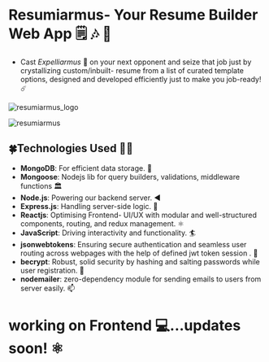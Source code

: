 # Resumiarmus- Your Resume Builder Web App 🗒️ 🎶 📄
- Cast *Expelliarmus* 🌟 on your next opponent and seize that job just by crystallizing custom/inbuilt- resume from a list of 
curated template options, designed and developed efficiently just to make you job-ready! ☄️

![resumiarmus_logo](https://github.com/Nkovaturient/Resumiarmus-Your-Resume-Builder-Web-App/assets/127786136/56befdd1-4859-417f-9ba4-dbac6f7d12ca)

![resumiarmus](https://github.com/Nkovaturient/Resumiarmus-Your-Resume-Builder/assets/127786136/31fb1212-5c22-4dec-abc5-0068fa32e8b1)


## 🍀Technologies Used 🧑‍💻

- **MongoDB**: For efficient data storage. 🏪
- **Mongoose**: Nodejs lib for query builders, validations, middleware functions 🏛️
- **Node.js**: Powering our backend server. ◀️
- **Express.js**: Handling server-side logic. 🧮
- **Reactjs**: Optimising Frontend- UI/UX with modular and well-structured components, routing, and redux management. ⚛️
- **JavaScript**: Driving interactivity and functionality. 🏄
- **jsonwebtokens**: Ensuring secure authentication and seamless user routing across webpages with the help of defined jwt token session . 🛂
- **becrypt**: Robust, solid security by hashing and salting passwords while user registration. 🔐
- **nodemailer**: zero-dependency module for sending emails to users from server easily. 📫


# working on Frontend 💻...updates soon! ⚛️
